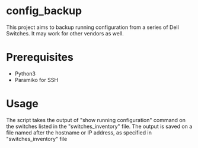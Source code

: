 # config_backup
This project aims to backup running configuration from a series of Dell Switches. It may work for other vendors as well.

# Prerequisites
- Python3
- Paramiko for SSH

# Usage
The script takes the output of "show running configuration" command on the switches listed in the "switches_inventory" file. The output is saved on a file named after the hostname or IP address, as specified in "switches_inventory" file

